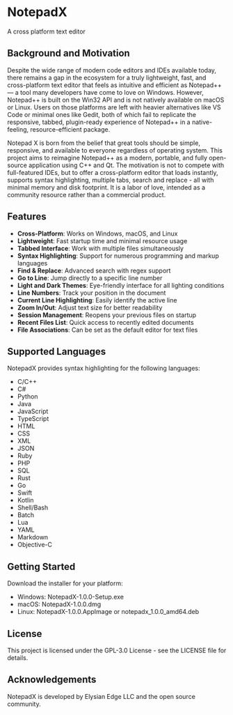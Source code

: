 # NotepadX
A cross platform text editor

## Background and Motivation
Despite the wide range of modern code editors and IDEs available today, there remains a gap in the ecosystem for a truly lightweight, fast, and cross-platform text editor that feels as intuitive and efficient as Notepad++ — a tool many developers have come to love on Windows. However, Notepad++ is built on the Win32 API and is not natively available on macOS or Linux. Users on those platforms are left with heavier alternatives like VS Code or minimal ones like Gedit, both of which fail to replicate the responsive, tabbed, plugin-ready experience of Notepad++ in a native-feeling, resource-efficient package.

Notepad X is born from the belief that great tools should be simple, responsive, and available to everyone regardless of operating system. This project aims to reimagine Notepad++ as a modern, portable, and fully open-source application using C++ and Qt. The motivation is not to compete with full-featured IDEs, but to offer a cross-platform editor that loads instantly, supports syntax highlighting, multiple tabs, search and replace -  all with minimal memory and disk footprint. It is a labor of love, intended as a community resource rather than a commercial product.

## Features

- **Cross-Platform**: Works on Windows, macOS, and Linux
- **Lightweight**: Fast startup time and minimal resource usage
- **Tabbed Interface**: Work with multiple files simultaneously
- **Syntax Highlighting**: Support for numerous programming and markup languages
- **Find & Replace**: Advanced search with regex support
- **Go to Line**: Jump directly to a specific line number
- **Light and Dark Themes**: Eye-friendly interface for all lighting conditions
- **Line Numbers**: Track your position in the document
- **Current Line Highlighting**: Easily identify the active line
- **Zoom In/Out**: Adjust text size for better readability
- **Session Management**: Reopens your previous files on startup
- **Recent Files List**: Quick access to recently edited documents
- **File Associations**: Can be set as the default editor for text files

## Supported Languages

NotepadX provides syntax highlighting for the following languages:

- C/C++
- C#
- Python
- Java
- JavaScript
- TypeScript
- HTML
- CSS
- XML
- JSON
- Ruby
- PHP
- SQL
- Rust
- Go
- Swift
- Kotlin
- Shell/Bash
- Batch
- Lua
- YAML
- Markdown
- Objective-C

## Getting Started

Download the installer for your platform:

- Windows: NotepadX-1.0.0-Setup.exe
- macOS: NotepadX-1.0.0.dmg
- Linux: NotepadX-1.0.0.AppImage or notepadx_1.0.0_amd64.deb

## License

This project is licensed under the GPL-3.0 License - see the LICENSE file for details.

## Acknowledgements

NotepadX is developed by Elysian Edge LLC and the open source community.